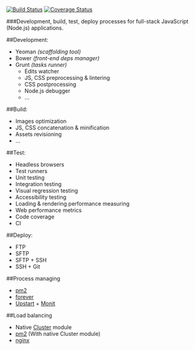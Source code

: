 [![Build Status](https://travis-ci.org/roman01la/develop-build-test-deploy.svg?branch=master)](https://travis-ci.org/roman01la/develop-build-test-deploy)
[![Coverage Status](https://coveralls.io/repos/roman01la/develop-build-test-deploy/badge.png?branch=master)](https://coveralls.io/r/roman01la/develop-build-test-deploy?branch=master)

###Development, build, test, deploy processes for full-stack JavaScript (Node.js) applications.

##Development:
- Yeoman *(scaffolding tool)*
- Bower *(front-end deps manager)*
- Grunt *(tasks runner)*
    - Edits watcher
    - JS, CSS preprocessing & lintering
    - CSS postprocessing
    - Node.js debugger
    - ...

##Build:
- Images optimization
- JS, CSS concatenation & minification
- Assets revisioning
- ...

##Test:
- Headless browsers
- Test runners
- Unit testing
- Integration testing
- Visual regression testing
- Accessibility testing
- Loading & rendering performance measuring
- Web performance metrics
- Code coverage
- CI

##Deploy:
- FTP
- SFTP
- SFTP + SSH
- SSH + Git

##Process managing
- [pm2](https://github.com/Unitech/pm2)
- [forever](https://github.com/nodejitsu/forever)
- [Upstart](http://upstart.ubuntu.com/) + [Monit](http://mmonit.com/monit/)

##Load balancing
- Native [Cluster](http://nodejs.org/api/cluster.html) module
- [pm2](https://github.com/Unitech/pm2) (With native Cluster module)
- [nginx](http://cjihrig.com/blog/scaling-node-js-applications/)
